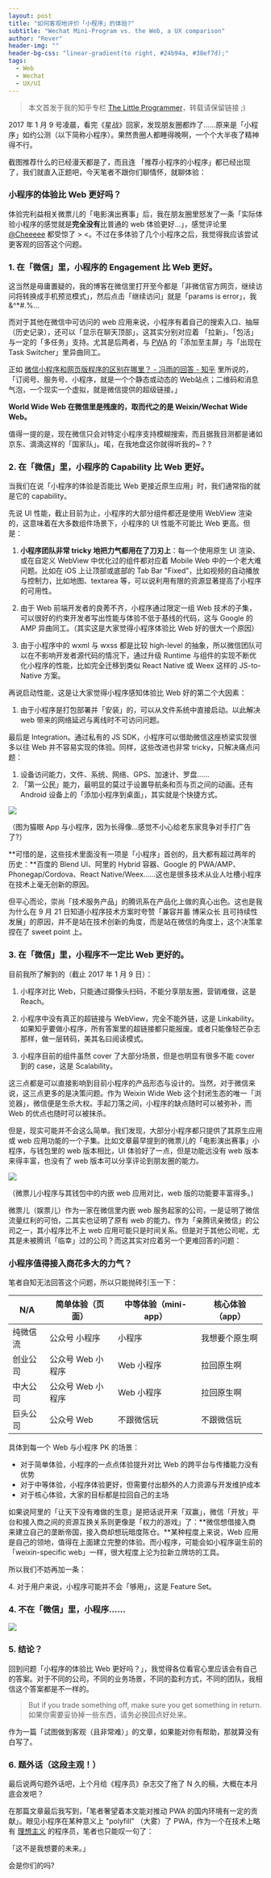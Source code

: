 ```yaml
---
layout: post
title: "如何客观地评价「小程序」的体验?"
subtitle: "Wechat Mini-Program vs. the Web, a UX comparison"
author: "Rever"
header-img: ""
header-bg-css: "linear-gradient(to right, #24b94a, #38ef7d);"
tags:
  - Web
  - Wechat
  - UX/UI
---
```


> 本文首发于我的知乎专栏 [The Little Programmer](https://zhuanlan.zhihu.com/p/24782839)，转载请保留链接 ;)

2017 年 1 月 9 号凌晨，看完《星战》回家，发现朋友圈都炸了……原来是「小程序」如约公测（以下简称小程序）。果然贵圈人都睡得晚啊，一个个大半夜了精神得不行。

截图推荐什么的已经漫天都是了，而且连 「推荐小程序的小程序」都已经出现了，我们就直入正题吧，今天笔者不跟你们聊情怀，就聊体验：

  

### **小程序的体验比 Web 更好吗？**

体验完利益相关微票儿的「电影演出赛事」后，我在朋友圈里怒发了一条「实际体验小程序的感觉就是**完全没有**比普通的 web 体验更好…」，感觉评论里 [@Cheeeee](//www.zhihu.com/people/11b8c6f61424152bd0e6d8a97760df16) 都受惊了 > <。不过在多体验了几个小程序之后，我觉得我应该尝试更客观的回答这个问题。

### 1\. 在「微信」里，小程序的 Engagement 比 Web 更好。

这当然是毋庸置疑的，我的博客在微信里打开至今都是「非微信官方网页，继续访问将转换成手机预览模式」，然后点击「继续访问」就是「params is error」，我 &^\*#.%...

而对于其他在微信中可访问的 web 应用来说，小程序有着自己的搜索入口、抽屉（历史记录），还可以「显示在聊天顶部」，这其实分别对应着 「拉新」、「包活」 与一定的「多任务」支持。尤其是后两者，与 [PWA](https://www.zhihu.com/question/46690207/answer/104851767) 的「添加至主屏」与「出现在 Task Switcher」里异曲同工。

正如 [微信小程序和网页版程序的区别在哪里？ - 冯雨的回答 - 知乎](https://www.zhihu.com/question/54148303/answer/138152983) 里所说的，「订阅号、服务号、小程序，就是一个个静态或动态的 Web站点；二维码和消息气泡，一个现实一个虚拟，就是微信提供的超级链接。」

**World Wide Web 在微信里是残废的，取而代之的是 Weixin/Wechat Wide Web。**

值得一提的是，现在微信只会对特定小程序支持模糊搜索，而且据我目测都是诸如京东、滴滴这样的「国家队」。喏，在我地盘这你就得听我的~ ? ?

### 2\. 在「微信」里，小程序的 Capability 比 Web 更好。

当我们在说「小程序的体验是否能比 Web 更接近原生应用」时，我们通常指的就是它的 capability。

先说 UI 性能，截止目前为止，小程序的大部分组件都还是使用 WebView 渲染的，这意味着在大多数组件场景下，小程序的 UI 性能不可能比 Web 更高。但是：

1.  **小程序团队非常 tricky 地把力气都用在了刀刃上**：每一个使用原生 UI 渲染、或在自定义 WebView 中优化过的组件都对应着 Mobile Web 中的一个老大难问题。比如在 iOS 上让顶部或底部的 Tab Bar "Fixed"，比如视频的自动播放与控制力，比如地图、textarea 等，可以说利用有限的资源显著提高了小程序的可用性。
2.  由于 Web 前端开发者的良莠不齐，小程序通过限定一组 Web 技术的子集，可以很好的约束开发者写出性能与体验不低于基线的代码，这与 Google 的 AMP 异曲同工。（其实这是大家觉得小程序体验比 Web 好的很大一个原因）  
    
3.  由于小程序中的 wxml 与 wxss 都是比较 high-level 的抽象，所以微信团队可以在不影响开发者源代码的情况下，通过升级 Runtime 与组件的实现不断优化小程序的性能，比如完全迁移到类似 React Native 或 Weex 这样的 JS-to-Native 方案。

  

再说启动性能，这是让大家觉得小程序感知体验比 Web 好的第二个大因素：

1.  由于小程序是打包部署并「安装」的，可以从文件系统中直接启动。以此解决 web 带来的网络延迟与离线时不可访问问题。

  
最后是 Integration。通过私有的 JS SDK，小程序可以借助微信这座桥梁实现很多以往 Web 并不容易实现的体验。同样，这些改进也非常 tricky，只解决痛点问题：

1.  设备访问能力，文件、系统、网络、GPS、加速计、罗盘……
2.  「第一公民」能力，最明显的莫过于设置导航条和页与页之间的动画。还有 Android 设备上的「添加小程序到桌面」，其实就是个快捷方式。

![](/img/in-post/post-wmu/maoyan.jpg)

（图为猫眼 App 与小程序，因为长得像…感觉不小心给老东家竞争对手打广告了?）  

**可惜的是，这些技术里面没有一项是「小程序」首创的，且大都有超过两年的历史：**百度的 Blend UI、阿里的 Hybrid 容器、Google 的 PWA/AMP、Phonegap/Cordova、React Native/Weex……这也是很多技术从业人吐槽小程序在技术上毫无创新的原因。

但平心而论，崇尚「技术服务产品」的腾讯系在产品化上做的真心出色。这也是我为什么在 9 月 21 日知道小程序技术方案时夸赞「兼容并蓄 博采众长 且可持续性发展」的原因，并不是站在技术创新的角度，而是站在微信的角度上，这个决策拿捏在了 sweet point 上。

### 3\. 在「微信」里，小程序不一定比 Web 更好的。

目前我所了解到的（截止 2017 年 1 月 9 日）：

  

1.  小程序对比 Web，只能通过摄像头扫码，不能分享朋友圈，营销难做，这是 Reach。  
    
2.  小程序中没有真正的超链接与 WebView，完全不能外链，这是 Linkability。如果知乎要做小程序，所有答案里的超链接都只能报废。或者只能像轻芒杂志那样，做一层转码，美其名曰阅读模式。
3.  小程序目前的组件虽然 cover 了大部分场景，但是也明显有很多不能 cover 到的 case，这是 Scalability。

这三点都是可以直接影响到目前小程序的产品形态与设计的。当然，对于微信来说，这三点更多的是决策问题。作为 Weixin Wide Web 这个封闭生态的唯一「浏览器」，微信便是生杀大权。手起刀落之间，小程序的缺点随时可以被弥补，而 Web 的优点也随时可以被抹杀。

  

但是，现实可能并不会这么简单。我们发现，大部分小程序都只提供了其原生应用或 web 应用功能的一个子集。比如文章最早提到的微票儿的「电影演出赛事」小程序，与钱包里的 web 版本相比，UI 体验好了一点，但是功能远没有 web 版本来得丰富，也没有了 web 版本可以分享评论到朋友圈的能力。

![](/img/in-post/post-wmu/wepiao.jpg)

（微票儿小程序与其钱包中的内嵌 web 应用对比，web 版的功能要丰富得多。)

微票儿（娱票儿）作为一家在微信里内嵌 web 服务起家的公司，一是证明了微信流量红利的可怕，二其实也证明了原有 web 的能力。作为「亲腾讯亲微信」的公司之一，其小程序比不上 web 应用可能只是时间关系。但是对于其他公司呢，尤其是未被腾讯「临幸」过的公司？而这其实对应着另一个更难回答的问题：

  

### **小程序值得接入商花多大的力气？**

笔者自知无法回答这个问题，所以只能抛砖引玉一下：

| N/A      | 简单体验（页面）  | 中等体验（mini-app） | 核心体验（app） |
| -------- | ----------------- | -------------------- | --------------- |
| 纯微信流 | 公众号 小程序     | 小程序               | 我想要个原生啊  |
| 创业公司 | 公众号 Web 小程序 | Web 小程序           | 拉回原生啊      |
| 中大公司 | 公众号 Web 小程序 | Web 小程序           | 拉回原生啊      |
| 巨头公司 | 公众号 Web        | 不跟微信玩           | 不跟微信玩      |


具体到每一个 Web 与小程序 PK 的场景：

*   对于简单体验，小程序的一点点体验提升对比 Web 的跨平台与传播能力没有优势
*   对于中等体验，小程序体验更好，但需要付出额外的人力资源与开发维护成本
*   对于核心体验，大家的目标都是拉回自己的主场

如果说阿里的「让天下没有难做的生意」是把话说开来「双赢」，微信「开放」平台和接入商之间的资源互换关系则更像是「权力的游戏」了：**微信想借接入商来建立自己的垄断帝国，接入商却想玩暗度陈仓。**某种程度上来说，Web 应用是自己的领地，值得在上面建立完整的体验。而小程序，可能会如小程序诞生前的「weixin-specific web」一样，很大程度上沦为拉新立牌坊的工具。

所以我们不妨再加一条：

4\. 对于用户来说，小程序可能并不会「够用」，这是 Feature Set。

### 4\. 不在「微信」里，小程序……

![](/img/in-post/post-wmu/question.jpg)

### 5\. 结论？

回到问题「小程序的体验比 Web 更好吗？」，我觉得各位看官心里应该会有自己的答案。对于不同的公司，不同的业务场景，不同的盈利方式，不同的团队，我相信这个答案都是不一样的。

> But if you trade something off, make sure you get something in return.  
> 如果你需要妥协掉一些东西，请务必换回点好处来。

作为一篇「试图做到客观（且非常难）」的文章，如果能对你有帮助，那就算没有白写了。

### 6\. 题外话（这段主观！）

最后说两句题外话吧，上个月给《程序员》杂志交了拖了 N 久的稿，大概在本月底会发吧？

在那篇文章最后我写到，「笔者奢望着本文能对推动 PWA 的国内环境有一定的贡献」。眼见小程序在某种意义上 "polyfill" （大雾）了 PWA，作为一个在技术上略有 [理想主义](https://zhuanlan.zhihu.com/p/22561084) 的程序员，笔者也只能叹一句了：

「这不是我想要的未来。」

会是你们的吗?
